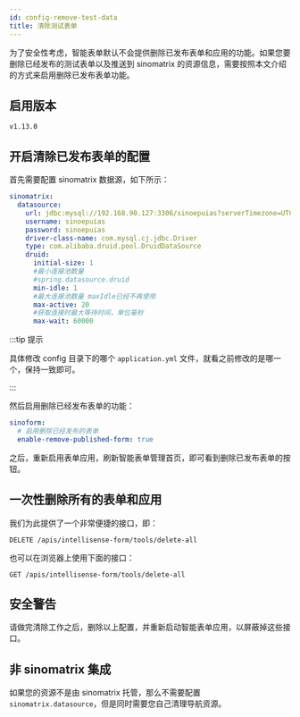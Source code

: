 ```yaml
---
id: config-remove-test-data
title: 清除测试表单
---
```


为了安全性考虑，智能表单默认不会提供删除已发布表单和应用的功能。如果您要删除已经发布的测试表单以及推送到 sinomatrix 的资源信息，需要按照本文介绍的方式来启用删除已发布表单功能。

## 启用版本

`v1.13.0`

## 开启清除已发布表单的配置

首先需要配置 sinomatrix 数据源，如下所示：

```yaml title="config/application-dev.yaml"
sinomatrix:
  datasource:
    url: jdbc:mysql://192.168.90.127:3306/sinoepuias?serverTimezone=UTC&useUnicode=true&characterEncoding=UTF-8&allowMultiQueries=true&useSSL=false&allowPublicKeyRetrieval=true
    username: sinoepuias
    password: sinoepuias
    driver-class-name: com.mysql.cj.jdbc.Driver
    type: com.alibaba.druid.pool.DruidDataSource
    druid:
      initial-size: 1
      #最小连接池数量
      #spring.datasource.druid
      min-idle: 1
      #最大连接池数量 maxIdle已经不再使用
      max-active: 20
      #获取连接时最大等待时间，单位毫秒
      max-wait: 60000
```

:::tip 提示

具体修改 config 目录下的哪个 `application.yml` 文件，就看之前修改的是哪一个，保持一致即可。

:::

然后启用删除已经发布表单的功能：

```yaml title="config/application-dev.yaml"
sinoform:
  # 启用删除已经发布的表单
  enable-remove-published-form: true
```

之后，重新启用表单应用，刷新智能表单管理首页，即可看到删除已发布表单的按钮。

## 一次性删除所有的表单和应用

我们为此提供了一个非常便捷的接口，即：

```http
DELETE /apis/intellisense-form/tools/delete-all
```

也可以在浏览器上使用下面的接口：

```http
GET /apis/intellisense-form/tools/delete-all
```

## 安全警告

请做完清除工作之后，删除以上配置，并重新启动智能表单应用，以屏蔽掉这些接口。

## 非 sinomatrix 集成

如果您的资源不是由 sinomatrix 托管，那么不需要配置 `sinomatrix.datasource`，但是同时需要您自己清理导航资源。
